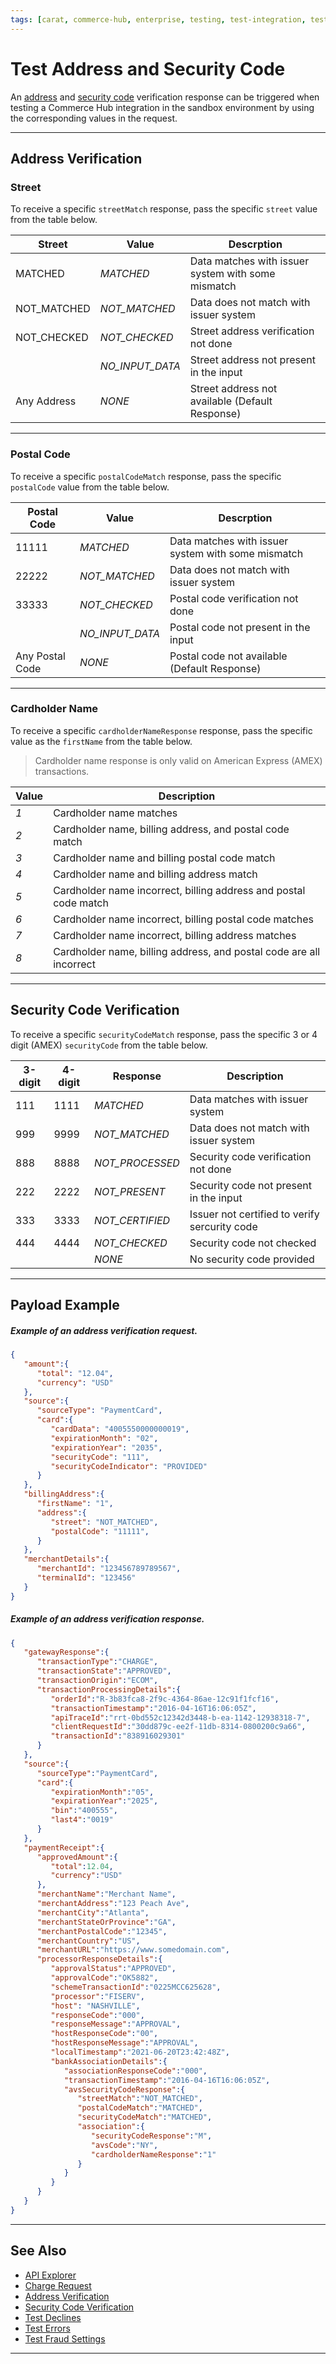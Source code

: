 ```yaml
---
tags: [carat, commerce-hub, enterprise, testing, test-integration, test-cards, test-errors]
---
```


# Test Address and Security Code

An [address](?path=docs/Resources/Guides/Fraud/Address-Verification.md) and [security code](?path=docs/Resources/Guides/Fraud/Security-Code.md) verification response can be triggered when testing a Commerce Hub integration in the sandbox environment by using the corresponding values in the request.

--- 

## Address Verification

### Street

To receive a specific `streetMatch` response, pass the specific `street` value from the table below.

| Street | Value | Descrption | 
| ----- | ---- | ------------|
| MATCHED | *MATCHED* | Data matches with issuer system with some mismatch |
| NOT_MATCHED | *NOT_MATCHED* | Data does not match with issuer system |
| NOT_CHECKED |*NOT_CHECKED* | Street address verification not done |
| |*NO_INPUT_DATA* | Street address not present in the input |
| Any Address | *NONE* | Street address not available (Default Response) |

---

### Postal Code

To receive a specific `postalCodeMatch` response, pass the specific `postalCode` value  from the table below.

| Postal Code  | Value | Descrption | 
| ----- | ---- | ------------|
| 11111 | *MATCHED* | Data matches with issuer system with some mismatch |
| 22222 | *NOT_MATCHED* | Data does not match with issuer system |
| 33333 | *NOT_CHECKED* | Postal code verification not done |
| | *NO_INPUT_DATA* | Postal code not present in the input |
| Any Postal Code | *NONE* | Postal code not available (Default Response) |

---

### Cardholder Name

To receive a specific `cardholderNameResponse` response, pass the specific value as the `firstName` from the table below.

<!-- theme: info -->
> Cardholder name response is only valid on American Express (AMEX) transactions.

| Value | Description |
| ------- | ------- |
| *1* | Cardholder name matches |
| *2* | Cardholder name, billing address, and postal code match |
| *3* | Cardholder name and billing postal code match |
| *4* | Cardholder name and billing address match |
| *5* | Cardholder name incorrect, billing address and postal code match |
| *6* | Cardholder name incorrect, billing postal code matches |
| *7* | Cardholder name incorrect, billing address matches |
| *8* | Cardholder name, billing address, and postal code are all incorrect |

---

## Security Code Verification

To receive a specific `securityCodeMatch` response, pass the specific 3 or 4 digit (AMEX) `securityCode` from the table below.

<!-- 
Will our system automatically submit the void on the test card or will the merchant have to manually void the transaction?
Is our certification testing scripts using sandbox test scenarios or network E2E testing scripts?
Will we support 3-D secure?
Can we simulate payments in another country?
Zip Code
 --> 

| 3-digit | 4-digit | Response | Description |
| ---- | ----- | ----------|-----|
| 111 | 1111 | *MATCHED* | Data matches with issuer system | 
| 999 | 9999 | *NOT_MATCHED* | Data does not match with issuer system |
| 888 | 8888 | *NOT_PROCESSED* | Security code verification not done |
| 222 | 2222 | *NOT_PRESENT* | Security code not present in the input |
| 333 | 3333 | *NOT_CERTIFIED*| Issuer not certified to verify sercurity code |
| 444 | 4444 | *NOT_CHECKED* | Security code not checked |
|  |  | *NONE* | No security code provided |


---

## Payload Example

<!--
type: tab
titles: Request, Response
-->

##### Example of an address verification request.

```json
{
   "amount":{
      "total": "12.04",
      "currency": "USD"
   },
   "source":{
      "sourceType": "PaymentCard",
      "card":{
         "cardData": "4005550000000019",
         "expirationMonth": "02",
         "expirationYear": "2035",
         "securityCode": "111",
         "securityCodeIndicator": "PROVIDED"
      }
   },
   "billingAddress":{
      "firstName": "1",
      "address":{
         "street": "NOT_MATCHED",
         "postalCode": "11111",
      }
   },
   "merchantDetails":{
      "merchantId": "123456789789567",
      "terminalId": "123456"
   }
}

```
<!--
type: tab
-->

##### Example of an address verification response.

```json
{
   "gatewayResponse":{
      "transactionType":"CHARGE",
      "transactionState":"APPROVED",
      "transactionOrigin":"ECOM",
      "transactionProcessingDetails":{
         "orderId":"R-3b83fca8-2f9c-4364-86ae-12c91f1fcf16",
         "transactionTimestamp":"2016-04-16T16:06:05Z",
         "apiTraceId":"rrt-0bd552c12342d3448-b-ea-1142-12938318-7",
         "clientRequestId":"30dd879c-ee2f-11db-8314-0800200c9a66",
         "transactionId":"838916029301"
      }
   },
   "source":{
      "sourceType":"PaymentCard",
      "card":{
         "expirationMonth":"05",
         "expirationYear":"2025",
         "bin":"400555",
         "last4":"0019"
      }
   },
   "paymentReceipt":{
      "approvedAmount":{
         "total":12.04,
         "currency":"USD"
      },
      "merchantName":"Merchant Name",
      "merchantAddress":"123 Peach Ave",
      "merchantCity":"Atlanta",
      "merchantStateOrProvince":"GA",
      "merchantPostalCode":"12345",
      "merchantCountry":"US",
      "merchantURL":"https://www.somedomain.com",
      "processorResponseDetails":{
         "approvalStatus":"APPROVED",
         "approvalCode":"OK5882",
         "schemeTransactionId":"0225MCC625628",
         "processor":"FISERV",
         "host": "NASHVILLE",
         "responseCode":"000",
         "responseMessage":"APPROVAL",
         "hostResponseCode":"00",
         "hostResponseMessage":"APPROVAL",
         "localTimestamp":"2021-06-20T23:42:48Z",
         "bankAssociationDetails":{
            "associationResponseCode":"000",
            "transactionTimestamp":"2016-04-16T16:06:05Z",
            "avsSecurityCodeResponse":{
               "streetMatch":"NOT_MATCHED",
               "postalCodeMatch":"MATCHED",
               "securityCodeMatch":"MATCHED",
               "association":{
                  "securityCodeResponse":"M",
                  "avsCode":"NY",
                  "cardholderNameResponse":"1"
               }
            }
         }
      }
   }
}
```
<!-- type: tab-end -->

---

## See Also

- [API Explorer](../api/?type=post&path=/payments/v1/charges)
- [Charge Request](?path=docs/Resources/API-Documents/Payments/Charges.md)
- [Address Verification](?path=docs/Resources/Guides/Fraud/Address-Verification.md)
- [Security Code Verification](?path=docs/Resources/Guides/Fraud/Security-Code.md)
- [Test Declines](?path=docs/Resources/Guides/Testing/Test-Declines.md)
- [Test Errors](?path=docs/Resources/Guides/Testing/Test-Errors.md)
- [Test Fraud Settings](?path=docs/Resources/Guides/Testing/Test-Fraud.md)

---
